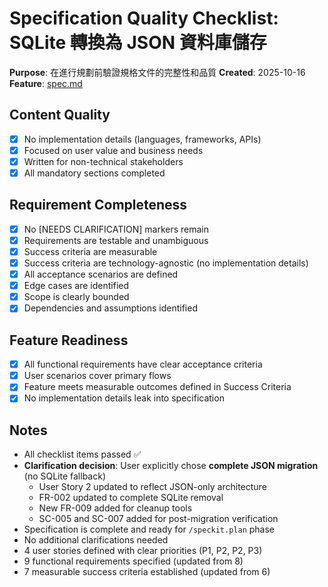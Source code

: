 # Specification Quality Checklist: SQLite 轉換為 JSON 資料庫儲存

**Purpose**: 在進行規劃前驗證規格文件的完整性和品質
**Created**: 2025-10-16  
**Feature**: [spec.md](./spec.md)

## Content Quality

- [x] No implementation details (languages, frameworks, APIs)
- [x] Focused on user value and business needs
- [x] Written for non-technical stakeholders
- [x] All mandatory sections completed

## Requirement Completeness

- [x] No [NEEDS CLARIFICATION] markers remain
- [x] Requirements are testable and unambiguous
- [x] Success criteria are measurable
- [x] Success criteria are technology-agnostic (no implementation details)
- [x] All acceptance scenarios are defined
- [x] Edge cases are identified
- [x] Scope is clearly bounded
- [x] Dependencies and assumptions identified

## Feature Readiness

- [x] All functional requirements have clear acceptance criteria
- [x] User scenarios cover primary flows
- [x] Feature meets measurable outcomes defined in Success Criteria
- [x] No implementation details leak into specification

## Notes

- All checklist items passed ✅
- **Clarification decision**: User explicitly chose **complete JSON migration** (no SQLite fallback)
  - User Story 2 updated to reflect JSON-only architecture
  - FR-002 updated to complete SQLite removal
  - New FR-009 added for cleanup tools
  - SC-005 and SC-007 added for post-migration verification
- Specification is complete and ready for `/speckit.plan` phase
- No additional clarifications needed
- 4 user stories defined with clear priorities (P1, P2, P2, P3)
- 9 functional requirements specified (updated from 8)
- 7 measurable success criteria established (updated from 6)

